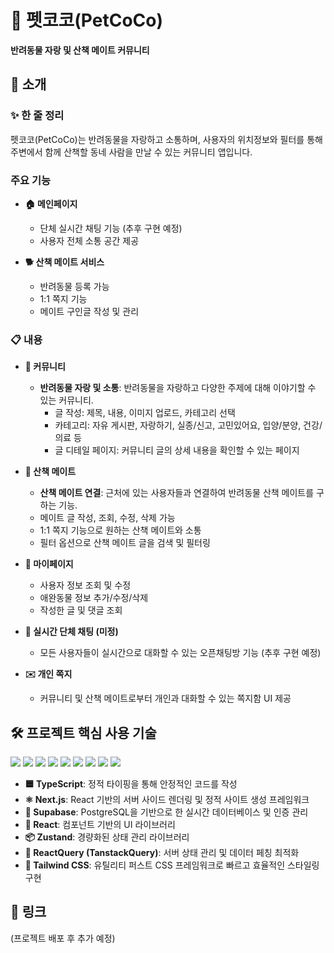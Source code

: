 # 🐾 펫코코(PetCoCo)

**반려동물 자랑 및 산책 메이트 커뮤니티**

## 📖 소개

### ✨ 한 줄 정리
펫코코(PetCoCo)는 반려동물을 자랑하고 소통하며, 사용자의 위치정보와 필터를 통해 주변에서 함께 산책할 동네 사람을 만날 수 있는 커뮤니티 앱입니다.

### 주요 기능

- **🏠 메인페이지**
  - 단체 실시간 채팅 기능 (추후 구현 예정)
  - 사용자 전체 소통 공간 제공

- **🐕 산책 메이트 서비스**
  - 반려동물 등록 가능
  - 1:1 쪽지 기능
  - 메이트 구인글 작성 및 관리

### 📋 내용

- **👥 커뮤니티**
  - **반려동물 자랑 및 소통**: 반려동물을 자랑하고 다양한 주제에 대해 이야기할 수 있는 커뮤니티.
    - 글 작성: 제목, 내용, 이미지 업로드, 카테고리 선택
    - 카테고리: 자유 게시판, 자랑하기, 실종/신고, 고민있어요, 입양/분양, 건강/의료 등
    - 글 디테일 페이지: 커뮤니티 글의 상세 내용을 확인할 수 있는 페이지

- **🚶 산책 메이트**
  - **산책 메이트 연결**: 근처에 있는 사용자들과 연결하여 반려동물 산책 메이트를 구하는 기능.
  - 메이트 글 작성, 조회, 수정, 삭제 가능
  - 1:1 쪽지 기능으로 원하는 산책 메이트와 소통
  - 필터 옵션으로 산책 메이트 글을 검색 및 필터링

- **👤 마이페이지**
  - 사용자 정보 조회 및 수정
  - 애완동물 정보 추가/수정/삭제
  - 작성한 글 및 댓글 조회

- **💬 실시간 단체 채팅 (미정)**
  - 모든 사용자들이 실시간으로 대화할 수 있는 오픈채팅방 기능 (추후 구현 예정)

- **✉️ 개인 쪽지**
  - 커뮤니티 및 산책 메이트로부터 개인과 대화할 수 있는 쪽지함 UI 제공

## 🛠️ 프로젝트 핵심 사용 기술
<img src="https://img.shields.io/badge/Next.js-#000000?style=for-the-badge&logo=Next.js&logoColor=white" />
<img src="https://img.shields.io/badge/TypeScript-#3178C6?style=for-the-badge&logo=TypeScript-&logoColor=white" />
<img src="https://img.shields.io/badge/react-%2320232a.svg?style=for-the-badge&logo=react&logoColor=%2361DAFB"/> 


<img src="https://img.shields.io/badge/NextUI#000000?style=for-the-badge&logo=#000000-&logoColor=white" />

<img src="https://img.shields.io/badge/-React%20Query-FF4154?style=for-the-badge&logo=react%20query&logoColor=white" /> 

<img src="https://img.shields.io/badge/Supabase-3ECF8E?style=for-the-badge&logo=supabase&logoColor=white" /> 
<img src="https://img.shields.io/badge/vercel-%23000000.svg?style=for-the-badge&logo=vercel&logoColor=white" />

<img src="https://img.shields.io/badge/Tailwind CSS##06B6D4?style=for-the-badge&logo=Tailwind CSS&logoColor=white" />
<img src="https://img.shields.io/badge/TypeScript-#3178C6?style=for-the-badge&logo=TypeScript-&logoColor=white" />


- **🟦 TypeScript**: 정적 타이핑을 통해 안정적인 코드를 작성
- **⚛️ Next.js**: React 기반의 서버 사이드 렌더링 및 정적 사이트 생성 프레임워크
- **🔗 Supabase**: PostgreSQL을 기반으로 한 실시간 데이터베이스 및 인증 관리
- **🔧 React**: 컴포넌트 기반의 UI 라이브러리
- **📦 Zustand**: 경량화된 상태 관리 라이브러리
- **📡 ReactQuery (TanstackQuery)**: 서버 상태 관리 및 데이터 페칭 최적화
- **🎨 Tailwind CSS**: 유틸리티 퍼스트 CSS 프레임워크로 빠르고 효율적인 스타일링 구현

## 🔗 링크
(프로젝트 배포 후 추가 예정)
